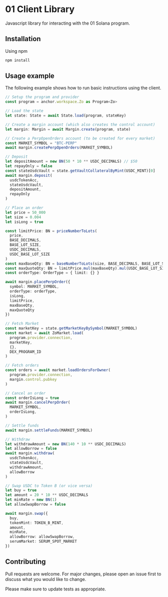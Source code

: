# 01 Client Library

Javascript library for interacting with the 01 Solana program.

## Installation

Using npm

```bash
npm install
```

## Usage example

The following example shows how to run basic instructions using the client.

```typescript
// Setup the program and provider
const program = anchor.workspace.Zo as Program<Zo>

// Load the state
let state: State = await State.load(program, stateKey)

// Create a margin account (which also creates the control account)
let margin: Margin = await Margin.create(program, state)

// Create a PerpOpenOrders account (to be created for every market)
const MARKET_SYMBOL = "BTC-PERP"
await margin.createPerpOpenOrders(MARKET_SYMBOL)

// Deposit
let depositAmount = new BN(50 * 10 ** USDC_DECIMALS) // $50
let repayOnly = false
const stateUsdcVault = state.getVaultCollateralByMint(USDC_MINT)[0]
await margin.deposit(
  usdcTokenAcc,
  stateUsdcVault,
  depositAmount,
  repayOnly
)

// Place an order
let price = 50_000
let size = 0.004
let isLong = true

const limitPrice: BN = priceNumberToLots(
  price,
  BASE_DECIMALS,
  BASE_LOT_SIZE,
  USDC_DECIMALS,
  USDC_BASE_LOT_SIZE
)
const maxBaseQty: BN = baseNumberToLots(size, BASE_DECIMALS, BASE_LOT_SIZE)
const maxQuoteQty: BN = limitPrice.mul(maxBaseQty).mul(USDC_BASE_LOT_SIZE)
const orderType: OrderType = { limit: {} }

await margin.placePerpOrder({
  symbol: MARKET_SYMBOL,
  orderType: orderType,
  isLong,
  limitPrice,
  maxBaseQty,
  maxQuoteQty 
})

// Fetch Market
const marketKey = state.getMarketKeyBySymbol(MARKET_SYMBOL)
const market = await ZoMarket.load(
  program.provider.connection,
  marketKey,
  {},
  DEX_PROGRAM_ID
)

// Fetch orders
const orders = await market.loadOrdersForOwner(
  program.provider.connection,
  margin.control.pubkey
)

// Cancel an order 
const orderIsLong = true
await margin.cancelPerpOrder(
  MARKET_SYMBOL,
  orderIsLong,
)

// Settle funds
await margin.settleFunds(MARKET_SYMBOL)

// Withdraw
let withdrawAmount = new BN(140 * 10 ** USDC_DECIMALS)
let allowBorrow = false
await margin.withdraw(
  usdcTokenAcc,
  stateUsdcVault,
  withdrawAmount,
  allowBorrow
)

// Swap USDC to Token B (or vice versa)
let buy = true
let amount = 20 * 10 ** USDC_DECIMALS
let minRate = new BN(1)
let allowSwapBorrow = false

await margin.swap({
  buy,
  tokenMint: TOKEN_B_MINT,
  amount,
  minRate,
  allowBorrow: allowSwapBorrow,
  serumMarket: SERUM_SPOT_MARKET
})
```

## Contributing

Pull requests are welcome. For major changes, please open an issue first to discuss what you would like to change.

Please make sure to update tests as appropriate.

